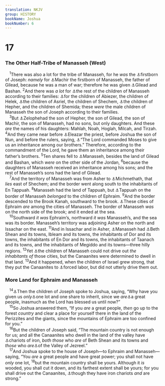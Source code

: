 ```yaml
---
translation: NKJV
group: HISTORY
bookName: Joshua 
bookNumber: 6
---
```


<div class="title"><h1>17</h1><h3>The Other Half-Tribe of Manasseh (West)</h3></div>
<span class="verse gios_17_1"> <sup>1</sup>There was also a lot for the tribe of Manasseh, for he <i>was</i> the <a data-toggle="tooltip" data-placement="bottom" title="Gen. 41:51; 46:20; 48:18">⚓</a>firstborn of Joseph: <i>namely</i> for <a data-toggle="tooltip" data-placement="bottom" title="Gen. 50:23; Judg. 5:14">⚓</a>Machir the firstborn of Manasseh, the father of Gilead, because he was a man of war; therefore he was given <a data-toggle="tooltip" data-placement="bottom" title="Deut. 3:15">⚓</a>Gilead and Bashan. </span>
<span class="verse gios_17_2"><sup>2</sup>And there was <i>a</i> <i>lot</i> for <a data-toggle="tooltip" data-placement="bottom" title="Num. 26:29–33">⚓</a>the rest of the children of Manasseh according to their families: <a data-toggle="tooltip" data-placement="bottom" title="1 Chr. 7:18">⚓</a>for the children of Abiezer, the children of Helek, <a data-toggle="tooltip" data-placement="bottom" title="Num. 26:31">⚓</a>the children of Asriel, the children of Shechem, <a data-toggle="tooltip" data-placement="bottom" title="Num. 26:32">⚓</a>the children of Hepher, and the children of Shemida; these <i>were</i> the male children of Manasseh the son of Joseph according to their families.<br/></span>
<span class="verse gios_17_3"> <sup>3</sup>But <a data-toggle="tooltip" data-placement="bottom" title="Num. 26:33; 27:1; 36:2">⚓</a>Zelophehad the son of Hepher, the son of Gilead, the son of Machir, the son of Manasseh, had no sons, but only daughters. And these <i>are</i> the names of his daughters: Mahlah, Noah, Hoglah, Milcah, and Tirzah. </span>
<span class="verse gios_17_4"><sup>4</sup>And they came near before <a data-toggle="tooltip" data-placement="bottom" title="Josh. 14:1">⚓</a>Eleazar the priest, before Joshua the son of Nun, and before the rulers, saying, <a data-toggle="tooltip" data-placement="bottom" title="Num. 27:2–11">⚓</a>“The Lord commanded Moses to give us an inheritance among our brothers.” Therefore, according to the commandment of the Lord, he gave them an inheritance among their father’s brothers. </span>
<span class="verse gios_17_5"><sup>5</sup>Ten shares fell to <a data-toggle="tooltip" data-placement="bottom" title="Josh. 22:7">⚓</a>Manasseh, besides the land of Gilead and Bashan, which <i>were</i> on the other side of the Jordan, </span>
<span class="verse gios_17_6"><sup>6</sup>because the daughters of Manasseh received an inheritance among his sons; and the rest of Manasseh’s sons had the land of Gilead.<br/></span>
<span class="verse gios_17_7"> <sup>7</sup>And the territory of Manasseh was from Asher to <a data-toggle="tooltip" data-placement="bottom" title="Josh. 16:6">⚓</a>Michmethath, that <i>lies</i> east of Shechem; and the border went along south to the inhabitants of En Tappuah. </span>
<span class="verse gios_17_8"><sup>8</sup>Manasseh had the land of Tappuah, but <a data-toggle="tooltip" data-placement="bottom" title="Josh. 16:8">⚓</a>Tappuah on the border of Manasseh <i>belonged</i> to the children of Ephraim. </span>
<span class="verse gios_17_9"><sup>9</sup>And the border descended to the Brook Kanah, southward to the brook. <a data-toggle="tooltip" data-placement="bottom" title="Josh. 16:9">⚓</a>These cities of Ephraim <i>are</i> among the cities of Manasseh. The border of Manasseh <i>was</i> on the north side of the brook; and it ended at the sea.<br/></span>
<span class="verse gios_17_10"> <sup>10</sup>Southward <i>it</i> <i>was</i> Ephraim’s, northward <i>it</i> <i>was</i> Manasseh’s, and the sea was its border. Manasseh’s territory was adjoining Asher on the north and Issachar on the east. </span>
<span class="verse gios_17_11"><sup>11</sup>And in Issachar and in Asher, <a data-toggle="tooltip" data-placement="bottom" title="1 Chr. 7:29">⚓</a>Manasseh had <a data-toggle="tooltip" data-placement="bottom" title="Judg. 1:27; 1 Sam. 31:10; 1 Kin. 4:12">⚓</a>Beth Shean and its towns, Ibleam and its towns, the inhabitants of Dor and its towns, the inhabitants of En Dor and its towns, the inhabitants of Taanach and its towns, and the inhabitants of Megiddo and its towns—three hilly regions. </span>
<span class="verse gios_17_12"><sup>12</sup>Yet <a data-toggle="tooltip" data-placement="bottom" title="Judg. 1:19, 27, 28">⚓</a>the children of Manasseh could not drive out <i>the</i> <i>inhabitants</i> <i>of</i> those cities, but the Canaanites were determined to dwell in that land. </span>
<span class="verse gios_17_13"><sup>13</sup>And it happened, when the children of Israel grew strong, that they put the Canaanites to <a data-toggle="tooltip" data-placement="bottom" title="Josh. 16:10">⚓</a>forced labor, but did not utterly drive them out.<br/></span>
<div class="title"><h3>More Land for Ephraim and Manasseh</h3></div>
<span class="verse gios_17_14"> <sup>14</sup><a data-toggle="tooltip" data-placement="bottom" title="Josh. 16:4">⚓</a>Then the children of Joseph spoke to Joshua, saying, “Why have you given us <i>only</i><a data-toggle="tooltip" data-placement="bottom" title="Gen. 48:22">⚓</a>one lot and one share to inherit, since we <i>are</i><a data-toggle="tooltip" data-placement="bottom" title="Gen. 48:19; Num. 26:34, 37">⚓</a>a great people, inasmuch as the Lord has blessed us until now?”<br/></span>
<span class="verse gios_17_15"> <sup>15</sup>So Joshua answered them, “If you <i>are</i> a great people, <i>then</i> go up to the forest <i>country</i> and clear a place for yourself there in the land of the Perizzites and the giants, since the mountains of Ephraim are too confined for you.”<br/></span>
<span class="verse gios_17_16"> <sup>16</sup>But the children of Joseph said, “The mountain country is not enough for us; and all the Canaanites who dwell in the land of the valley have <a data-toggle="tooltip" data-placement="bottom" title="Josh. 17:18; Judg. 1:19; 4:3">⚓</a>chariots of iron, <i>both</i> <i>those</i> who <i>are</i> of Beth Shean and its towns and <i>those</i> who <i>are</i><a data-toggle="tooltip" data-placement="bottom" title="Josh. 19:18; 1 Kin. 4:12">⚓</a>of the Valley of Jezreel.”<br/></span>
<span class="verse gios_17_17"> <sup>17</sup>And Joshua spoke to the house of Joseph—to Ephraim and Manasseh—saying, “You <i>are</i> a great people and have great power; you shall not have <i>only</i> one lot, </span>
<span class="verse gios_17_18"><sup>18</sup>but the mountain country shall be yours. Although it <i>is</i> wooded, you shall cut it down, and its farthest extent shall be yours; for you shall drive out the Canaanites, <a data-toggle="tooltip" data-placement="bottom" title="Deut. 20:1">⚓</a>though they have iron chariots <i>and</i> are strong.”<br/></span>
